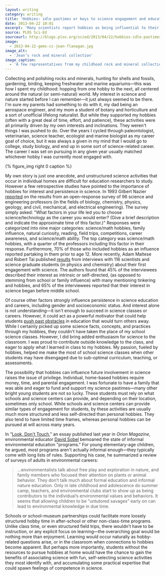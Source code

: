 ```yaml
---
layout: writing
category: writing
title: 'Hobbies: idle pastimes or keys to science engagement and education?'
date: 2013-04-22 10:01
excerpt: 'Many scientists report hobbies as being influential to their career plans growing up. What does this mean for science education?'
source: PLOS Sci-Ed
sourceurl: http://blogs.plos.org/scied/2013/04/22/hobbies-idle-pastimes-or-keys-to-science-engagement/
image:
  - 2013-04-22-gems-cc-jean-flanagan.jpg
image_alt:
  - 'Jean’s rock and mineral collection'
image_caption:
  - 'A few representatives from my childhood rock and mineral collection. Photo by Jean Flanagan.'
---
```


Collecting and polishing rocks and minerals, hunting for shells and fossils, gardening, birding, keeping freshwater and marine aquariums—this was how I spent my childhood: hopping from one hobby to the next, all centered around the natural (or semi-natural) world. My interest in science and nature started before I can remember—it just always seemed to be there. I'm sure my parents had something to do with it, my dad being an aerospace engineer, and my mom a student of botany and horticulture and a sort of unofficial lifelong naturalist. But while they supported my hobbies (often with a great deal of time, effort, and patience), these activities were all primarily driven by my own interests and inclinations. They weren't things I was pushed to do. Over the years I cycled through paleontologist, veterinarian, science teacher, ecologist and marine biologist as my career goal of choice, but it was always a given in my mind that I would go to college, study biology, and end up in some sort of science-related career. The career I was set on pursuing in any given year usually matched whichever hobby I was currently most engaged with.

{% figure_img right 0 caption %}

My own story is just one anecdote, and unstructured science activities that occur in individual homes are difficult for education researchers to study. However a few retrospective studies have pointed to the importance of hobbies for interest and persistence in science. In 1993 Gilbert Nazier [reported](http://onlinelibrary.wiley.com/doi/10.1111/j.1949-8594.1993.tb12253.x/abstract "Nazier 1993") on the results from an open-response survey of 96 science and engineering professors (in the fields of biology, chemistry, physics, geology, and civil, mechanical, and electrical engineering). The survey simply asked: "What factors in your life led you to choose science/technology as the career you would enter? (Give a brief description and indicate the approximate time of this factor.)" Responses were categorized into nine major categories: science/math hobbies, family influence, natural curiosity, reading, field trips, competitions, career awareness, and science/math ability. The top category was science/math hobbies, with a quarter of the professors including this factor in their response. Furthermore, 70% of those who included hobbies as an influence reported partaking in them prior to age 12. More recently, Adam Maltese and Robert Tai published [results](http://www.tandfonline.com/doi/abs/10.1080/09500690902792385 "Maltese & Tai 2010 - IJSE") from interviews with 116 scientists and science graduate students (in physics and chemistry) about their first engagement with science. The authors found that 45% of the interviewees described their interest as intrinsic or self-directed, (as opposed to stemming from school or family influence) with many mentioning tinkering and hobbies, and 65% of the interviewees reported that their interest in science began before middle school.

Of course other factors strongly influence persistence in science education and careers, including gender and socioeconomic status. And interest alone is not understanding—it isn't enough to succeed in science classes or careers. However, it could act as a powerful motivator that could help students [push past obstacles](http://www.amazon.com/Talking-About-Leaving-Undergraduates-Sciences/dp/0813366429 "Talking About Leaving: Why Undergraduates Leave the Sciences - Amazon") in education that would turn others away. While I certainly picked up some science facts, concepts, and practices through my hobbies, they couldn't have taken the place of my school science classes. However, I did bring added enthusiasm for science to the classroom. I was proud to contribute outside knowledge to the class, and eager to apply what I learned in class to my hobbies. My passion, fueled by hobbies, helped me make the most of school science classes when other students may have disengaged due to sub-optimal curriculum, teaching, or assessments.

The possibility that hobbies can influence future involvement in science raises the issue of privilege. Individual, home-based hobbies require money, time, and parental engagement. I was fortunate to have a family that was able and eager to fund and support my science pastimes—many other bright young students are not so lucky. These students must rely on what schools and science centers can provide, and depending on their location, sometimes only school. While schools and science centers can provide similar types of engagement for students, by these activities are usually much more structured and less self-directed than personal hobbies. They also tend to have limited time frames, whereas personal hobbies can be pursued at will across many years. 

In “[Look, Don't Touch](http://www.orionmagazine.org/index.php/articles/article/6929 "“Look, Don't Touch” by David Sobel, Orion Magazine"),” an essay published last year in *Orion Magazine*,  environmental educator [David Sobel](http://www.antiochne.edu/employeedirectory/david-sobel/ "David Sobel - Antioch University Faculty") bemoaned the state of informal environmental education "programs." For young elementary-age children, he argued, most programs aren't actually informal enough—they typically come with long lists of rules. Supporting his case, he summarized a review of surveys of adults in environmental careers:

>…environmentalists talk about free play and exploration in nature, and family members who focused their attention on plants or animal behavior. They don’t talk much about formal education and informal nature education. Only in late childhood and adolescence do summer camp, teachers, and environmental clubs start to show up as being contributors to the individual’s environmental values and behaviors. It seems that allowing children to be “untutored savages” early on can lead to environmental knowledge in due time.

Schools or school-museum partnerships could facilitate more loosely structured hobby time in after-school or other non-class-time programs. Unlike class time, or even structured field trips, there wouldn't have to be instruction, or any explicit focus on learning—the overarching goal would be nothing more than enjoyment. Learning would occur naturally as hobby-related questions arise, or in the classroom when connections to hobbies become apparent. But perhaps more importantly, students without the resources to pursue hobbies at home would have the chance to gain the benefits of associating science with fun, self-selecting science activities they most identify with, and accumulating some practical expertise that could spawn feelings of competence in science.